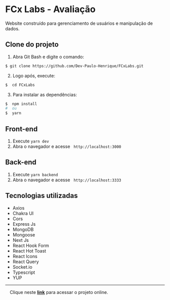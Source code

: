 # FCx Labs - Avaliação

Website construído para gerenciamento de usuários e manipulação de dados.

## Clone do projeto

1. Abra Git Bash e digite o comando:
```bash
$ git clone https://github.com/Dev-Paulo-Henrique/FCxLabs.git
```

2. Logo após, execute:
```bash
$  cd FCxLabs
```
3. Para instalar as dependências:
```bash
$  npm install
#  ou
$  yarn
```

## Front-end
1. Execute `yarn dev`
2. Abra o navegador e acesse ` http://localhost:3000`

## Back-end
1. Execute `yarn backend`
2. Abra o navegador e acesse ` http://localhost:3333`

## Tecnologias utilizadas

- Axios
- Chakra UI
- Cors
- Express Js
- MongoDB
- Mongoose
- Next Js
- React Hook Form
- React Hot Toast
- React Icons
- React Query
- Socket.io
- Typescript
- YUP

___
⠀
Clique neste **[link](https://fcxlabs.vercel.app/)** para acessar o projeto online.
